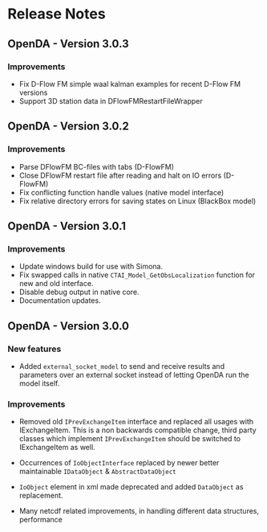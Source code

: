 Release Notes
=============

OpenDA - Version 3.0.3
----------------------

### Improvements

-   Fix D-Flow FM simple waal kalman examples for recent D-Flow FM versions
-   Support 3D station data in DFlowFMRestartFileWrapper

OpenDA - Version 3.0.2
----------------------

### Improvements

-   Parse DFlowFM BC-files with tabs (D-FlowFM)
-   Close DFlowFM restart file after reading and halt on IO errors (D-FlowFM)
-   Fix conflicting function handle values (native model interface)
-   Fix relative directory errors for saving states on Linux (BlackBox model)

OpenDA - Version 3.0.1
----------------------

### Improvements

-   Update windows build for use with Simona.
-   Fix swapped calls in native `CTAI_Model_GetObsLocalization` function for new and old interface.
-   Disable debug output in native core.
-   Documentation updates.

OpenDA - Version 3.0.0
----------------------

### New features

-   Added `external_socket_model` to send and receive results and
    parameters over an external socket instead of letting OpenDA run the
    model itself.

### Improvements

-   Removed old `IPrevExchangeItem` interface and replaced all usages with
    IExchangeItem. This is a non backwards compatible change, third
    party classes which implement `IPrevExchangeItem` should be switched
    to IExchangeItem as well.

-   Occurrences of `IoObjectInterface` replaced by newer better
    maintainable `IDataObject` & `AbstractDataObject`

-   `IoObject` element in xml made deprecated and added `DataObject` as
    replacement.

-   Many netcdf related improvements, in handling different data
    structures, performance

